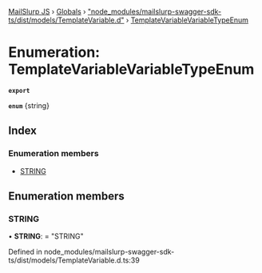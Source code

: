 [MailSlurp JS](../README.md) › [Globals](../globals.md) › ["node_modules/mailslurp-swagger-sdk-ts/dist/models/TemplateVariable.d"](../modules/_node_modules_mailslurp_swagger_sdk_ts_dist_models_templatevariable_d_.md) › [TemplateVariableVariableTypeEnum](_node_modules_mailslurp_swagger_sdk_ts_dist_models_templatevariable_d_.templatevariablevariabletypeenum.md)

# Enumeration: TemplateVariableVariableTypeEnum

**`export`** 

**`enum`** {string}

## Index

### Enumeration members

* [STRING](_node_modules_mailslurp_swagger_sdk_ts_dist_models_templatevariable_d_.templatevariablevariabletypeenum.md#string)

## Enumeration members

###  STRING

• **STRING**: = "STRING"

Defined in node_modules/mailslurp-swagger-sdk-ts/dist/models/TemplateVariable.d.ts:39
